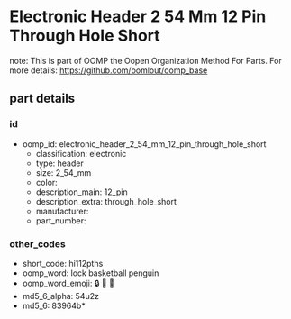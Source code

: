 # Electronic Header 2 54 Mm 12 Pin Through Hole Short  

note: This is part of OOMP the Oopen Organization Method For Parts. For more details: https://github.com/oomlout/oomp_base

##  part details





### id
* oomp_id: electronic_header_2_54_mm_12_pin_through_hole_short
  * classification: electronic
  * type: header
  * size: 2_54_mm
  * color: 
  * description_main: 12_pin
  * description_extra: through_hole_short
  * manufacturer: 
  * part_number: 

### other_codes
* short_code: hi112pths
* oomp_word: lock basketball penguin
* oomp_word_emoji: :lock: :basketball: :penguin:
* md5_6_alpha: 54u2z
* md5_6: 83964b* 